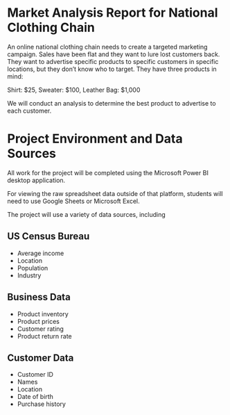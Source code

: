 # Market Analysis Report for National Clothing Chain

An online national clothing chain needs to create a targeted marketing campaign. Sales have been flat and they want to lure lost customers back. They want to advertise specific products to specific customers in specific locations, but they don’t know who to target. They have three products in mind:

Shirt: $25, 
Sweater: $100, 
Leather Bag: $1,000

We will conduct an analysis to determine the best product to advertise to each customer.

# Project Environment and Data Sources

All work for the project will be completed using the Microsoft Power BI desktop application.

For viewing the raw spreadsheet data outside of that platform, students will need to use Google Sheets or Microsoft Excel.

The project will use a variety of data sources, including

## US Census Bureau
  - Average income
  - Location
  - Population
  - Industry
## Business Data
  - Product inventory
  - Product prices
  - Customer rating
  - Product return rate
## Customer Data
  - Customer ID
  - Names
  - Location
  - Date of birth
  - Purchase history

